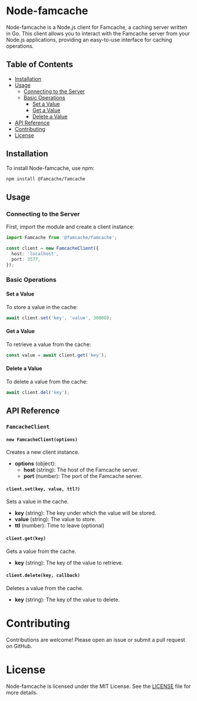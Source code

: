 # Node-famcache

Node-famcache is a Node.js client for Famcache, a caching server written in Go. This client allows you to interact with the Famcache server from your Node.js applications, providing an easy-to-use interface for caching operations.

## Table of Contents

- [Installation](#installation)
- [Usage](#usage)
  - [Connecting to the Server](#connecting-to-the-server)
  - [Basic Operations](#basic-operations)
    - [Set a Value](#set-a-value)
    - [Get a Value](#get-a-value)
    - [Delete a Value](#delete-a-value)
- [API Reference](#api-reference)
- [Contributing](#contributing)
- [License](#license)

## Installation

To install Node-famcache, use npm:

```sh
npm install @famcache/famcache
```

## Usage

### Connecting to the Server

First, import the module and create a client instance:

```ts
import Famcache from '@famcache/famcache';

const client = new FamcacheClient({
  host: 'localhost',
  port: 3577,
});
```

### Basic Operations

#### Set a Value

To store a value in the cache:

```ts
await client.set('key', 'value', 30000);
```

#### Get a Value

To retrieve a value from the cache:

```ts
const value = await client.get('key');
```

#### Delete a Value

To delete a value from the cache:

```ts
await client.del('key');
```

## API Reference

### `FamcacheClient`

#### `new FamcacheClient(options)`

Creates a new client instance.

- **options** (object):
  - **host** (string): The host of the Famcache server.
  - **port** (number): The port of the Famcache server.

#### `client.set(key, value, ttl?)`

Sets a value in the cache.

- **key** (string): The key under which the value will be stored.
- **value** (string): The value to store.
- **ttl** (number): Time to leave (optional)

#### `client.get(key)`

Gets a value from the cache.

- **key** (string): The key of the value to retrieve.

#### `client.delete(key, callback)`

Deletes a value from the cache.

- **key** (string): The key of the value to delete.

# Contributing

Contributions are welcome! Please open an issue or submit a pull request on GitHub.

# License

Node-famcache is licensed under the MIT License. See the [LICENSE](./LICENSE) file for more details.
